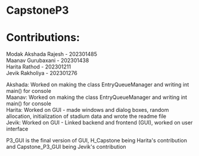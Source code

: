 # CapstoneP3
# Contributions:
Modak Akshada Rajesh - 202301485 </br>
Maanav Gurubaxani - 202301438 </br>
Harita Rathod - 202301211 </br>
Jevik Rakholiya - 202301276 </br>

Akshada: Worked on making the class EntryQueueManager and writing int main() for console  </br>
Maanav: Worked on making the class EntryQueueManager and writing int main() for console   </br>
Harita: Worked on GUI - made windows and dialog boxes, random allocation, initialization of stadium data and wrote the readme file </br>
Jevik: Worked on GUI - Linked backend and frontend (GUI), worked on user interface </br>

P3_GUI is the final version of GUI, H_Capstone being Harita's contribution and Capstone_P3_GUI being Jevik's contribution
